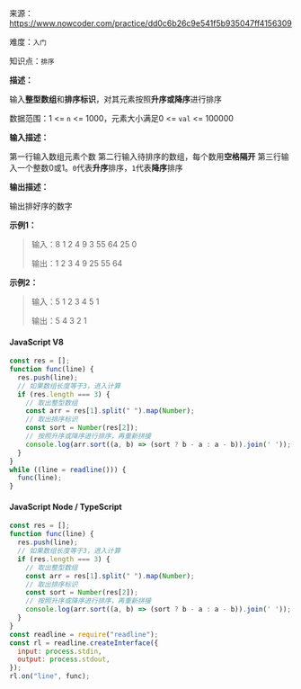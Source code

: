 来源：<https://www.nowcoder.com/practice/dd0c6b26c9e541f5b935047ff4156309>

难度：`入门`

知识点：`排序`

**描述：**

输入**整型数组**和**排序标识**，对其元素按照**升序或降序**进行排序

数据范围：1 <= `n` <= 1000，元素大小满足0 <= `val` <= 100000

**输入描述：**

第一行输入数组元素个数
第二行输入待排序的数组，每个数用**空格隔开**
第三行输入一个整数0或1。`0`代表**升序**排序，`1`代表**降序**排序

**输出描述：**

输出排好序的数字

**示例1：**

> 输入：8
1 2 4 9 3 55 64 25
0
>
> 输出：1 2 3 4 9 25 55 64

**示例2：**

> 输入：5
1 2 3 4 5
1
>
> 输出：5 4 3 2 1

<!-- tabs:start -->

#### **JavaScript V8**

```javascript
const res = [];
function func(line) {
  res.push(line);
  // 如果数组长度等于3，进入计算
  if (res.length === 3) {
    // 取出整型数组
    const arr = res[1].split(" ").map(Number);
    // 取出排序标识
    const sort = Number(res[2]);
    // 按照升序或降序进行排序，再重新拼接
    console.log(arr.sort((a, b) => (sort ? b - a : a - b)).join(' '));
  }
}
while ((line = readline())) {
  func(line);
}

```

#### **JavaScript Node / TypeScript**

```javascript
const res = [];
function func(line) {
  res.push(line);
  // 如果数组长度等于3，进入计算
  if (res.length === 3) {
    // 取出整型数组
    const arr = res[1].split(" ").map(Number);
    // 取出排序标识
    const sort = Number(res[2]);
    // 按照升序或降序进行排序，再重新拼接
    console.log(arr.sort((a, b) => (sort ? b - a : a - b)).join(' '));
  }
}
const readline = require("readline");
const rl = readline.createInterface({
  input: process.stdin,
  output: process.stdout,
});
rl.on("line", func);
```

<!-- tabs:end -->
